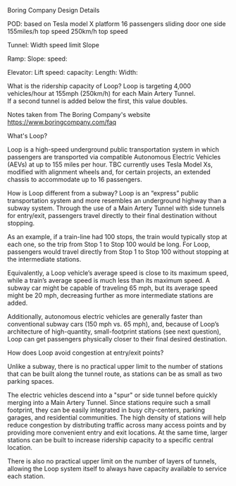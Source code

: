 Boring Company Design Details


POD:
based on Tesla model X platform
16 passengers
sliding door one side
155miles/h top speed
250km/h top speed

Tunnel:
Width
speed limit
Slope


Ramp:
Slope:
speed:




Elevator:
Lift speed:
capacity:
Length:
Width:





What is the ridership capacity of Loop?
Loop is targeting 4,000 vehicles/hour at 155mph (250km/h) for each Main Artery Tunnel.  
If a second tunnel is added below the first, this value doubles. 




Notes taken from The Boring Company's website https://www.boringcompany.com/faq


What's Loop?

Loop is a high-speed underground public transportation system in which passengers are transported via compatible Autonomous Electric Vehicles (AEVs) at up to 155 miles per hour.  TBC currently uses Tesla Model Xs, modified with alignment wheels and, for certain projects, an extended chassis to accommodate up to 16 passengers. 



How is Loop different from a subway?
Loop is an “express” public transportation system and more resembles an underground highway than a subway system.  Through the use of a Main Artery Tunnel with side tunnels for entry/exit, passengers travel directly to their final destination without stopping. 

As an example, if a train-line had 100 stops, the train would typically stop at each one, so the trip from Stop 1 to Stop 100 would be long.  For Loop, passengers would travel directly from Stop 1 to Stop 100 without stopping at the intermediate stations.  

Equivalently, a Loop vehicle’s average speed is close to its maximum speed, while a train’s average speed is much less than its maximum speed.  A subway car might be capable of traveling 65 mph, but its average speed might be 20 mph, decreasing further as more intermediate stations are added.

Additionally, autonomous electric vehicles are generally faster than conventional subway cars (150 mph vs. 65 mph), and, because of Loop’s architecture of high-quantity, small-footprint stations (see next question), Loop can get passengers physically closer to their final desired destination. 




How does Loop avoid congestion at entry/exit points?

Unlike a subway, there is no practical upper limit to the number of stations that can be built along the tunnel route, as stations can be as small as two parking spaces. 

The electric vehicles descend into a "spur" or side tunnel before quickly merging into a Main Artery Tunnel. Since stations require such a small footprint, they can be easily integrated in busy city-centers, parking garages, and residential communities. The high density of stations will help reduce congestion by distributing traffic across many access points and by providing more convenient entry and exit locations. At the same time, larger stations can be built to increase ridership capacity to a specific central location.

There is also no practical upper limit on the number of layers of tunnels, allowing the Loop system itself to always have capacity available to service each station.


